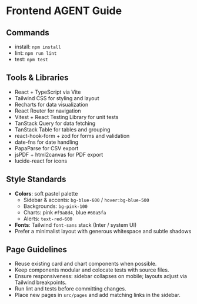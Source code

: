 # Frontend AGENT Guide

## Commands
- install: `npm install`
- lint: `npm run lint`
- test: `npm test`

## Tools & Libraries
- React + TypeScript via Vite
- Tailwind CSS for styling and layout
- Recharts for data visualization
- React Router for navigation
- Vitest + React Testing Library for unit tests
- TanStack Query for data fetching
- TanStack Table for tables and grouping
- react-hook-form + zod for forms and validation
- date-fns for date handling
- PapaParse for CSV export
- jsPDF + html2canvas for PDF export
- lucide-react for icons

## Style Standards
- **Colors**: soft pastel palette
  - Sidebar & accents: `bg-blue-600` / `hover:bg-blue-500`
  - Backgrounds: `bg-pink-100`
  - Charts: pink `#f9a8d4`, blue `#60a5fa`
  - Alerts: `text-red-600`
- **Fonts**: Tailwind `font-sans` stack (Inter / system UI)
- Prefer a minimalist layout with generous whitespace and subtle shadows

## Page Guidelines
- Reuse existing card and chart components when possible.
- Keep components modular and colocate tests with source files.
- Ensure responsiveness: sidebar collapses on mobile; layouts adjust via Tailwind breakpoints.
- Run lint and tests before committing changes.
- Place new pages in `src/pages` and add matching links in the sidebar.

